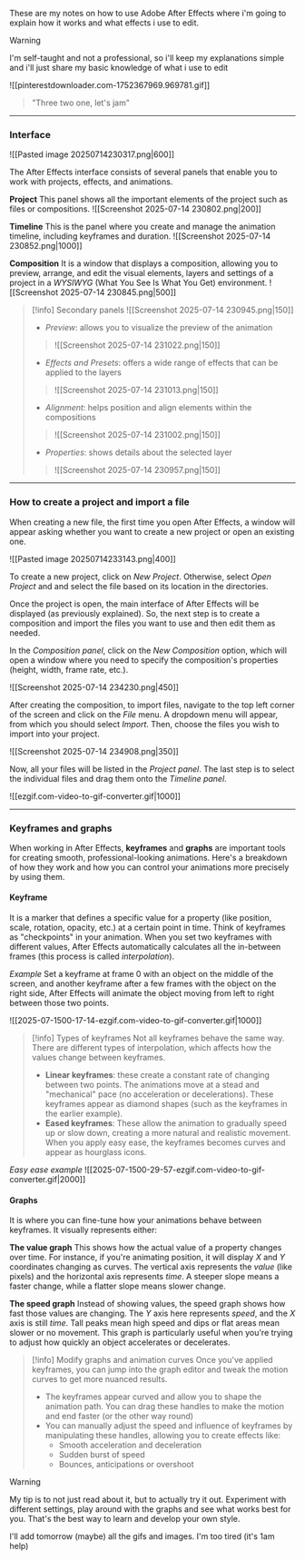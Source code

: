 These are my notes on how to use Adobe After Effects where i'm going to explain how it works and what effects i use to edit.

>[!warning]
>I'm self-taught and not a professional, so i'll keep my explanations simple and i'll just share my basic knowledge of what i use to edit

![[pinterestdownloader.com-1752367969.969781.gif]]

>"Three two one, let's jam"

---
### Interface

![[Pasted image 20250714230317.png|600]]

The After Effects interface consists of several panels that enable you to work with projects, effects, and animations.

**Project**
This panel shows all the important elements of the project such as files or compositions.
![[Screenshot 2025-07-14 230802.png|200]]

**Timeline**
This is the panel where you create and manage the animation timeline, including keyframes and duration.
![[Screenshot 2025-07-14 230852.png|1000]]

**Composition**
It is a window that displays a composition, allowing you to preview, arrange, and edit the visual elements, layers and settings of a project in a *WYSIWYG* (What You See Is What You Get) environment.
![[Screenshot 2025-07-14 230845.png|500]]


>[!info] Secondary panels
>![[Screenshot 2025-07-14 230945.png|150]]
>- *Preview*: allows you to visualize the preview of the animation
>>![[Screenshot 2025-07-14 231022.png|150]]
>- *Effects and Presets*: offers a wide range of effects that can be applied to the layers
>>![[Screenshot 2025-07-14 231013.png|150]]
>- *Alignment*: helps position and align elements within the compositions
>>![[Screenshot 2025-07-14 231002.png|150]]
>- *Properties*: shows details about the selected layer
>>![[Screenshot 2025-07-14 230957.png|150]]

---
### How to create a project and import a file

When creating a new file, the first time you open After Effects, a window will appear asking whether you want to create a new project or open an existing one.

![[Pasted image 20250714233143.png|400]]

To create a new project, click on *New Project*. Otherwise, select *Open Project* and and select the file based on its location in the directories.

Once the project is open, the main interface of After Effects will be displayed (as previously explained). So, the next step is to create a composition and import the files you want to use and then edit them as needed.

In the *Composition panel*, click on the *New Composition* option, which will open a window where you need to specify the composition's properties (height, width, frame rate, etc.).

![[Screenshot 2025-07-14 234230.png|450]]

After creating the composition, to import files, navigate to the top left corner of the screen and click on the *File* menu. A dropdown menu will appear, from which you should select *Import*. Then, choose the files you wish to import into your project.

![[Screenshot 2025-07-14 234908.png|350]]

Now, all your files will be listed in the *Project panel*. The last step is to select the individual files and drag them onto the *Timeline panel*.

![[ezgif.com-video-to-gif-converter.gif|1000]]

---
### Keyframes and graphs

When working in After Effects, **keyframes** and **graphs** are important tools for creating smooth, professional-looking animations. Here's a breakdown of how they work and how you can control your animations more precisely by using them.

#### Keyframe
It is a marker that defines a specific value for a property (like position, scale, rotation, opacity, etc.) at a certain point in time. 
Think of keyframes as "checkpoints" in your animation. When you set two keyframes with different values, After Effects automatically calculates all the in-between frames (this process is called *interpolation*).

*Example*
Set a keyframe at frame $0$ with an object on the middle of the screen, and another keyframe after a few frames with the object on the right side, After Effects will animate the object moving from left to right between those two points.

![[2025-07-1500-17-14-ezgif.com-video-to-gif-converter.gif|1000]]

>[!info] Types of keyframes
>Not all keyframes behave the same way. There are different types of interpolation, which affects how the values change between keyframes.
>- **Linear keyframes**: these create a constant rate of changing between two points. The animations move at a stead and "mechanical" pace (no acceleration or decelerations). These keyframes appear as diamond shapes (such as the keyframes in the earlier example).
>- **Eased keyframes**: These allow the animation to gradually speed up or slow down, creating a more natural and realistic movement. When you apply easy ease, the keyframes becomes curves and appear as hourglass icons.

*Easy ease example*
![[2025-07-1500-29-57-ezgif.com-video-to-gif-converter.gif|2000]]

#### Graphs
It is where you can fine-tune how your animations behave between keyframes.
It visually represents either:

**The value graph**
This shows how the actual value of a property changes over time. For instance, if you're animating position, it will display $X$ and $Y$ coordinates changing as curves. The vertical axis represents the *value* (like pixels) and the horizontal axis represents *time*.
A steeper slope means a faster change, while a flatter slope means slower change.

**The speed graph**
Instead of showing values, the speed graph shows how fast those values are changing. The $Y$ axis here represents *speed*, and the $X$ axis is still *time*. Tall peaks mean high speed and dips or flat areas mean slower or no movement. This graph is particularly useful when you're trying to adjust how quickly an object accelerates or decelerates.

>[!info] Modify graphs and animation curves
>Once you've applied keyframes, you can jump into the graph editor and tweak the motion curves to get more nuanced results.
>- The keyframes appear curved and allow you to shape the animation path. You can drag these handles to make the motion and end faster (or the other way round)
>- You can manually adjust the speed and influence of keyframes by manipulating these handles, allowing you to create effects like:
>	- Smooth acceleration and deceleration
>	- Sudden burst of speed
>	- Bounces, anticipations or overshoot

>[!warning]
>My tip is to not just read about it, but to actually try it out. Experiment with different settings, play around with the graphs and see what works best for you. That's the best way to learn and develop your own style.

I'll add tomorrow (maybe) all the gifs and images. I'm too tired (it's 1am help)